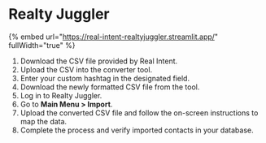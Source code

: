 # Realty Juggler

{% embed url="https://real-intent-realtyjuggler.streamlit.app/" fullWidth="true" %}

1. Download the CSV file provided by Real Intent.
2. Upload the CSV into the converter tool.
3. Enter your custom hashtag in the designated field.
4. Download the newly formatted CSV file from the tool.
5. Log in to Realty Juggler.
6. Go to **Main Menu > Import**.
7. Upload the converted CSV file and follow the on-screen instructions to map the data.
8.  Complete the process and verify imported contacts in your database.


